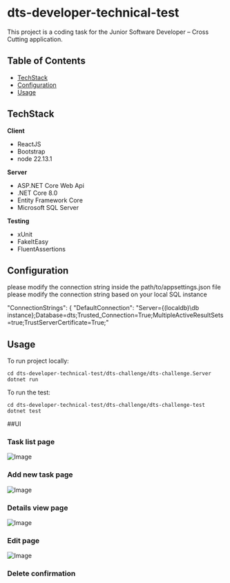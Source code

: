 # dts-developer-technical-test

This project is a coding task for the Junior Software Developer – Cross Cutting application.

## Table of Contents
- [TechStack](#TechStack)
- [Configuration](#Configuration)
- [Usage](#usage)



## TechStack

**Client** 

- ReactJS
- Bootstrap
- node 22.13.1

**Server** 

- ASP.NET Core Web Api
- .NET Core 8.0
- Entity Framework Core
- Microsoft SQL Server

**Testing**

- xUnit
- FakeItEasy
- FluentAssertions

## Configuration

please modify the connection string inside the path/to/appsettings.json file please modify the connection string based on your local SQL instance

"ConnectionStrings": {
  "DefaultConnection": "Server={(localdb)\\db instance};Database=dts;Trusted_Connection=True;MultipleActiveResultSets=true;TrustServerCertificate=True;"

## Usage

To run project locally:

```Terminal of choice
cd dts-developer-technical-test/dts-challenge/dts-challenge.Server
dotnet run
```

To run the test:
```Terminal of choice
cd dts-developer-technical-test/dts-challenge/dts-challenge-test
dotnet test
```
##UI

### Task list page
![Image](https://github.com/user-attachments/assets/6a7196bc-4d57-46d6-afeb-bafdbd30bb56)

### Add new task page
![Image](https://github.com/user-attachments/assets/30825759-9fa8-4ef3-8577-b0ffd6a68c43)

### Details view page
![Image](https://github.com/user-attachments/assets/107a1e3f-f4f0-4c21-9562-5b2d26f7fbbf)

### Edit page
![Image](https://github.com/user-attachments/assets/18b56519-25f9-4b5e-a92c-2f449cc70a5c)

### Delete confirmation

